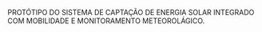 PROTÓTIPO DO SISTEMA DE CAPTAÇÃO DE ENERGIA SOLAR INTEGRADO COM MOBILIDADE E MONITORAMENTO METEOROLÁGICO.
